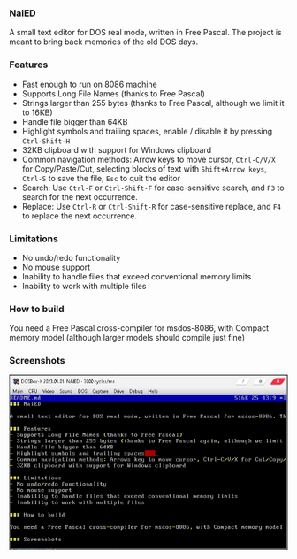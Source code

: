 ### NaiED

A small text editor for DOS real mode, written in Free Pascal. The project is meant to bring back memories of the old DOS days.

### Features
- Fast enough to run on 8086 machine
- Supports Long File Names (thanks to Free Pascal)
- Strings larger than 255 bytes (thanks to Free Pascal, although we limit it to 16KB)
- Handle file bigger than 64KB
- Highlight symbols and trailing spaces, enable / disable it by pressing `Ctrl-Shift-H`
- 32KB clipboard with support for Windows clipboard
- Common navigation methods: Arrow keys to move cursor, `Ctrl-C/V/X` for Copy/Paste/Cut, selecting blocks of text with `Shift+Arrow keys`, `Ctrl-S` to save the file, `Esc` to quit the editor
- Search: Use `Ctrl-F` or `Ctrl-Shift-F` for case-sensitive search, and `F3` to search for the next occurrence.
- Replace: Use `Ctrl-R` or `Ctrl-Shift-R` for case-sensitive replace, and `F4` to replace the next occurrence.

### Limitations
- No undo/redo functionality
- No mouse support
- Inability to handle files that exceed conventional memory limits
- Inability to work with multiple files

### How to build

You need a Free Pascal cross-compiler for msdos-8086, with Compact memory model (although larger models should compile just fine)

### Screenshots

![naied in dosbox-x](/img/naied.PNG)

